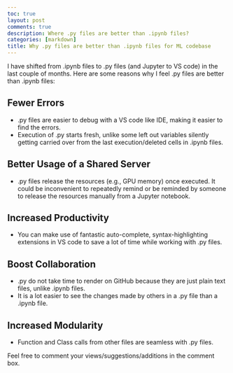 ```yaml
---
toc: true
layout: post
comments: true
description: Where .py files are better than .ipynb files?
categories: [markdown]
title: Why .py files are better than .ipynb files for ML codebase
---
```


I have shifted from .ipynb files to .py files (and Jupyter to VS code) in the last couple of months. Here are some reasons why I feel .py files are better than .ipynb files:

## Fewer Errors
* .py files are easier to debug with a VS code like IDE, making it easier to find the errors.
* Execution of .py starts fresh, unlike some left out variables silently getting carried over from the last execution/deleted cells in .ipynb files.

## Better Usage of a Shared Server
* .py files release the resources (e.g., GPU memory) once executed. It could be inconvenient to repeatedly remind or be reminded by someone to release the resources manually from a Jupyter notebook.

## Increased Productivity
* You can make use of fantastic auto-complete, syntax-highlighting extensions in VS code to save a lot of time while working with .py files.

## Boost Collaboration
* .py do not take time to render on GitHub because they are just plain text files, unlike .ipynb files.
* It is a lot easier to see the changes made by others in a .py file than a .ipynb file.

## Increased Modularity
* Function and Class calls from other files are seamless with .py files.

Feel free to comment your views/suggestions/additions in the comment box.
